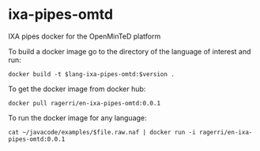 # ixa-pipes-omtd
IXA pipes docker for the OpenMinTeD platform

To build a docker image go to the directory of the language of interest and run:

````docker build -t $lang-ixa-pipes-omtd:$version .````

To get the docker image from docker hub:

````docker pull ragerri/en-ixa-pipes-omtd:0.0.1````

To run the docker image for any language:

````cat ~/javacode/examples/$file.raw.naf | docker run -i ragerri/en-ixa-pipes-omtd:0.0.1````
